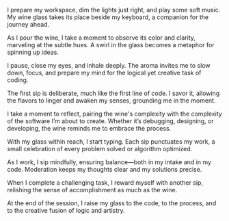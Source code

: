 I prepare my workspace, dim the lights just right, and play some soft music. My wine glass takes its place beside my keyboard, a companion for the journey ahead.

As I pour the wine, I take a moment to observe its color and clarity, marveling at the subtle hues. A swirl in the glass becomes a metaphor for spinning up ideas.

I pause, close my eyes, and inhale deeply. The aroma invites me to slow down, focus, and prepare my mind for the logical yet creative task of coding.

The first sip is deliberate, much like the first line of code. I savor it, allowing the flavors to linger and awaken my senses, grounding me in the moment.

I take a moment to reflect, pairing the wine's complexity with the complexity of the software I’m about to create. Whether it’s debugging, designing, or developing, the wine reminds me to embrace the process.

With my glass within reach, I start typing. Each sip punctuates my work, a small celebration of every problem solved or algorithm optimized.

As I work, I sip mindfully, ensuring balance—both in my intake and in my code. Moderation keeps my thoughts clear and my solutions precise.

When I complete a challenging task, I reward myself with another sip, relishing the sense of accomplishment as much as the wine.

At the end of the session, I raise my glass to the code, to the process, and to the creative fusion of logic and artistry.
